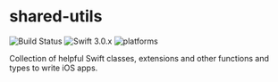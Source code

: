 # shared-utils 

![Build Status](https://travis-ci.org/TwoRingSoft/shared-utils.svg?branch=master)
![Swift 3.0.x](https://img.shields.io/badge/Swift-3.0.x-orange.svg)
![platforms](https://img.shields.io/badge/platforms-iOS%20%7C%20OS%20X%20%7C%20watchOS%20%7C%20tvOS%20-lightgrey.svg)

Collection of helpful Swift classes, extensions and other functions and types to write iOS apps.
